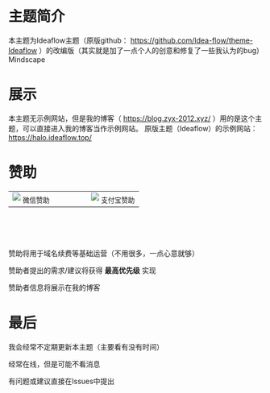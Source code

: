 # 主题简介

本主题为Ideaflow主题（原版github： https://github.com/Idea-flow/theme-Ideaflow ）的改编版（其实就是加了一点个人的创意和修复了一些我认为的bug）Mindscape

# 展示

本主题无示例网站，但是我的博客（ https://blog.zyx-2012.xyz/ ）用的是这个主题，可以直接进入我的博客当作示例网站。
原版主题（Ideaflow）的示例网站：https://halo.ideaflow.top/

# 赞助

<table align="center">
  <tr>
    <td align="center">
      <img src="https://github.com/user-attachments/assets/4ae471d5-a5c1-4633-95bd-df0a4cbe8fd3" />
      <sub>微信赞助</sub>
    </td>
    <td width="50"></td>
    <td align="center">
      <img src="https://github.com/user-attachments/assets/7cc0256c-0741-4a27-9954-bd2df2ca648e" />
      <sub>支付宝赞助</sub>
    </td>
  </tr>
</table>
<br><br><br>

赞助将用于域名续费等基础运营（不用很多，一点心意就够）

赞助者提出的需求/建议将获得 **最高优先级** 实现

赞助者信息将展示在我的博客

# 最后

我会经常不定期更新本主题（主要看有没有时间）

经常在线，但是可能不看消息

有问题或建议直接在Issues中提出